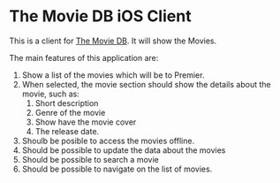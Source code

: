 # The Movie DB iOS Client

This is a client for [The Movie DB](www.themoviedb.org). It will show the Movies.

The main features of this application are:

1. Show a list of the movies which will be to Premier.
2. When selected, the movie section should show the details about the movie, such as:
    1. Short description
    2. Genre of the movie
    3. Show have the movie cover
    4. The release date.
3. Shoulb be posible to access the movies offline.
4. Should be possible to update the data about the movies
5. Should be possible to search a movie
6. Should be possible to navigate on the list of movies.
